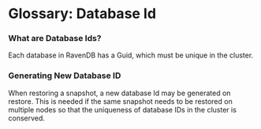 # Glossary: Database Id
  
### What are Database Ids?
Each database in RavenDB has a Guid, which must be unique in the cluster. 

### Generating New Database ID
When restoring a snapshot, a new database Id may be generated on restore. This is needed if the same snapshot needs to be restored on multiple nodes so that the uniqueness of database IDs in the cluster is conserved.
